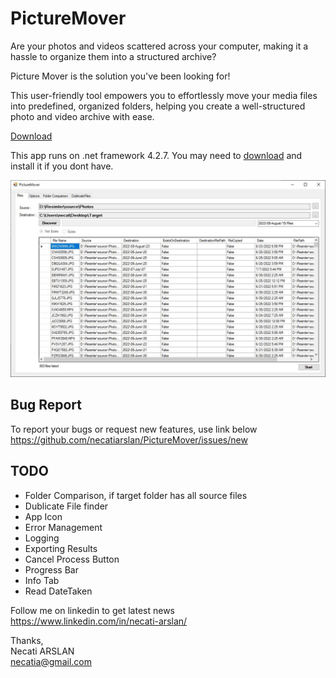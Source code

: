 # PictureMover
Are your photos and videos scattered across your computer, making it a hassle to organize them into a structured archive? 

Picture Mover is the solution you've been looking for! 

This user-friendly tool empowers you to effortlessly move your media files into predefined, organized folders, helping you create a well-structured photo and video archive with ease.

[Download](https://github.com/necatiarslan/PictureMover/raw/main/App/PictureMover.exe) 

This app runs on .net framework 4.2.7. You may need to [download](https://dotnet.microsoft.com/en-us/download/dotnet-framework/net472) and install it if you dont have.

![mainscreen](https://github.com/necatiarslan/PictureMover/raw/main/Media/picture-mover-mainscreen.JPG)

## Bug Report
To report your bugs or request new features, use link below\
https://github.com/necatiarslan/PictureMover/issues/new

## TODO
* Folder Comparison, if target folder has all source files
* Dublicate File finder
* App Icon
* Error Management
* Logging
* Exporting Results
* Cancel Process Button
* Progress Bar
* Info Tab
* Read DateTaken

Follow me on linkedin to get latest news \
https://www.linkedin.com/in/necati-arslan/

Thanks, \
Necati ARSLAN \
necatia@gmail.com
